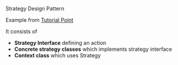 Strategy Design Pattern

Example from [Tutorial Point](https://www.tutorialspoint.com/design_pattern/strategy_pattern.htm)

It consists of

- **Strategy Interface**  defining an action
- **Concrete strategy classes**  which implements strategy interface
- **Context class**  which uses Strategy
